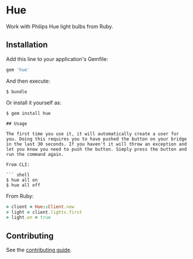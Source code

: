 # Hue

Work with Philips Hue light bulbs from Ruby.

## Installation

Add this line to your application's Gemfile:

``` ruby
gem 'hue'
```

And then execute:

``` shell
$ bundle
```

Or install it yourself as:

``` shell
$ gem install hue

## Usage

The first time you use it, it will automatically create a user for you. Doing this requires you to have pushed the button on your bridge in the last 30 seconds. If you haven't it will throw an exception and let you know you need to push the button. Simply press the button and run the command again.

From CLI:

``` shell
$ hue all on
$ hue all off
```

From Ruby:

``` ruby
> client = Hue::Client.new
> light = client.lights.first
> light.on = true
```

## Contributing

See the [contributing guide](Contributing.markdown).
